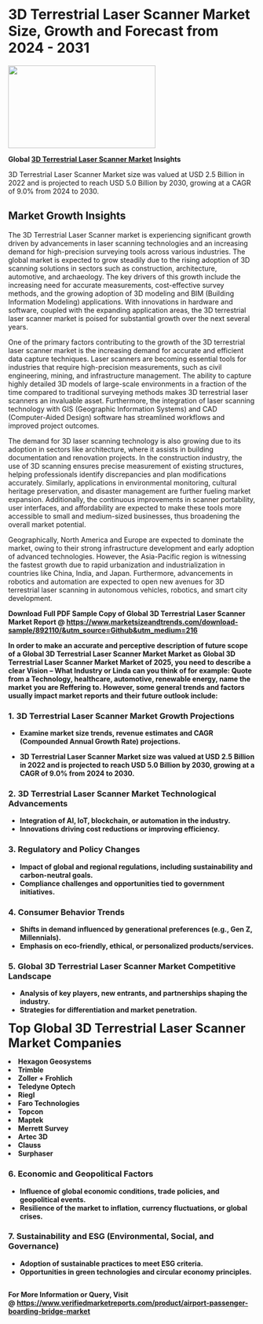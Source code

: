 <H1>3D Terrestrial Laser Scanner Market Size, Growth and Forecast from 2024 - 2031</H1><img class="aligncenter size-medium wp-image-584254" src="https://thirdeyenews.in/wp-content/uploads/2024/09/Global-Market-Research-300x168.jpeg" alt="" width="300" height="168" /><p><strong>Global&nbsp;<a href="https://www.marketsizeandtrends.com/download-sample/892110/&amp;utm_source=Github&utm_medium=216">3D Terrestrial Laser Scanner Market</a> Insights</strong></p><p>3D Terrestrial Laser Scanner Market size was valued at USD 2.5 Billion in 2022 and is projected to reach USD 5.0 Billion by 2030, growing at a CAGR of 9.0% from 2024 to 2030.</p><p><h2>Market Growth Insights</h2> <p>The 3D Terrestrial Laser Scanner market is experiencing significant growth driven by advancements in laser scanning technologies and an increasing demand for high-precision surveying tools across various industries. The global market is expected to grow steadily due to the rising adoption of 3D scanning solutions in sectors such as construction, architecture, automotive, and archaeology. The key drivers of this growth include the increasing need for accurate measurements, cost-effective survey methods, and the growing adoption of 3D modeling and BIM (Building Information Modeling) applications. With innovations in hardware and software, coupled with the expanding application areas, the 3D terrestrial laser scanner market is poised for substantial growth over the next several years.</p> <p><strong></strong></p> <p>One of the primary factors contributing to the growth of the 3D terrestrial laser scanner market is the increasing demand for accurate and efficient data capture techniques. Laser scanners are becoming essential tools for industries that require high-precision measurements, such as civil engineering, mining, and infrastructure management. The ability to capture highly detailed 3D models of large-scale environments in a fraction of the time compared to traditional surveying methods makes 3D terrestrial laser scanners an invaluable asset. Furthermore, the integration of laser scanning technology with GIS (Geographic Information Systems) and CAD (Computer-Aided Design) software has streamlined workflows and improved project outcomes.</p> <p>The demand for 3D laser scanning technology is also growing due to its adoption in sectors like architecture, where it assists in building documentation and renovation projects. In the construction industry, the use of 3D scanning ensures precise measurement of existing structures, helping professionals identify discrepancies and plan modifications accurately. Similarly, applications in environmental monitoring, cultural heritage preservation, and disaster management are further fueling market expansion. Additionally, the continuous improvements in scanner portability, user interfaces, and affordability are expected to make these tools more accessible to small and medium-sized businesses, thus broadening the overall market potential.</p> <p>Geographically, North America and Europe are expected to dominate the market, owing to their strong infrastructure development and early adoption of advanced technologies. However, the Asia-Pacific region is witnessing the fastest growth due to rapid urbanization and industrialization in countries like China, India, and Japan. Furthermore, advancements in robotics and automation are expected to open new avenues for 3D terrestrial laser scanning in autonomous vehicles, robotics, and smart city development.</p> <p><strong></p><p><span class=""><strong>Download Full PDF Sample Copy of Global 3D Terrestrial Laser Scanner Market Report</strong> @ <a href="https://www.marketsizeandtrends.com/download-sample/892110/&amp;utm_source=Github&utm_medium=216" target="_blank">https://www.marketsizeandtrends.com/download-sample/892110/&amp;utm_source=Github&utm_medium=216</a></span></p><p>In order to make an accurate and perceptive description of future scope of a Global&nbsp;3D Terrestrial Laser Scanner Market Market as Global&nbsp;3D Terrestrial Laser Scanner Market Market of 2025, you need to describe a clear Vision &ndash; What Industry or Linda can you think of for example: Quote from a Technology, healthcare, automotive, renewable energy, name the market you are Reffering to. However, some general trends and factors usually impact market reports and their future outlook include:</p><h3>1.&nbsp;<strong>3D Terrestrial Laser Scanner Market Growth Projections</strong></h3><ul><li>Examine market size trends, revenue estimates and CAGR (Compounded Annual Growth Rate) projections.</li><li><p>3D Terrestrial Laser Scanner Market size was valued at USD 2.5 Billion in 2022 and is projected to reach USD 5.0 Billion by 2030, growing at a CAGR of 9.0% from 2024 to 2030.</p></li></ul><h3>2.&nbsp;<strong>3D Terrestrial Laser Scanner Market Technological Advancements</strong></h3><ul><li>Integration of AI, IoT, blockchain, or automation in the industry.</li><li>Innovations driving cost reductions or improving efficiency.</li></ul><h3>3.&nbsp;<strong>Regulatory and Policy Changes</strong></h3><ul><li>Impact of global and regional regulations, including sustainability and carbon-neutral goals.</li><li>Compliance challenges and opportunities tied to government initiatives.</li></ul><h3>4.&nbsp;<strong>Consumer Behavior Trends</strong></h3><ul><li>Shifts in demand influenced by generational preferences (e.g., Gen Z, Millennials).</li><li>Emphasis on eco-friendly, ethical, or personalized products/services.</li></ul><h3>5.&nbsp;<strong>Global 3D Terrestrial Laser Scanner Market Competitive Landscape</strong></h3><ul><li>Analysis of key players, new entrants, and partnerships shaping the industry.</li><li>Strategies for differentiation and market penetration.</li></ul><p data-pm-slice="1 1 []"><span style="color: inherit; font-family: inherit; font-size: 25px;">Top Global 3D Terrestrial Laser Scanner Market Companies</span></p><div class="" data-test-id=""><p><li>Hexagon Geosystems</li><li> Trimble</li><li> Zoller + Frohlich</li><li> Teledyne Optech</li><li> Riegl</li><li> Faro Technologies</li><li> Topcon</li><li> Maptek</li><li> Merrett Survey</li><li> Artec 3D</li><li> Clauss</li><li> Surphaser</li></p></div><h3>6.&nbsp;<strong>Economic and Geopolitical Factors</strong></h3><ul><li>Influence of global economic conditions, trade policies, and geopolitical events.</li><li>Resilience of the market to inflation, currency fluctuations, or global crises.</li></ul><h3>7.&nbsp;<strong>Sustainability and ESG (Environmental, Social, and Governance)</strong></h3><ul><li>Adoption of sustainable practices to meet ESG criteria.</li><li>Opportunities in green technologies and circular economy principles.</li></ul><h2><strong style="font-size: 14px;">For More Information or Query, Visit @&nbsp;</strong><a style="background-color: #ffffff; font-size: 14px;" href="https://www.marketsizeandtrends.com/report/3d-terrestrial-laser-scanner-market/" target="_blank">https://www.verifiedmarketreports.com/product/airport-passenger-boarding-bridge-market</a></h2>
